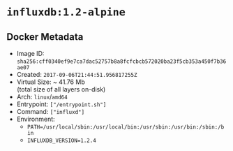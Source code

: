 # `influxdb:1.2-alpine`

## Docker Metadata

- Image ID: `sha256:cff0340ef9e7ca7dac52757b8a8fcfcbcb572020ba23f5cb353a450f7b36ae07`
- Created: `2017-09-06T21:44:51.956817255Z`
- Virtual Size: ~ 41.76 Mb  
  (total size of all layers on-disk)
- Arch: `linux`/`amd64`
- Entrypoint: `["/entrypoint.sh"]`
- Command: `["influxd"]`
- Environment:
  - `PATH=/usr/local/sbin:/usr/local/bin:/usr/sbin:/usr/bin:/sbin:/bin`
  - `INFLUXDB_VERSION=1.2.4`
